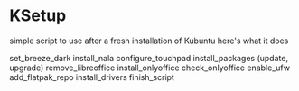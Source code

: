 # KSetup
simple script to use after a fresh installation of Kubuntu
here's what it does

set_breeze_dark
install_nala
configure_touchpad
install_packages (update, upgrade)
remove_libreoffice
install_onlyoffice
check_onlyoffice
enable_ufw
add_flatpak_repo
install_drivers
finish_script
